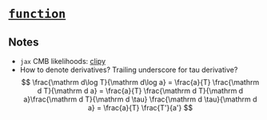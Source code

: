 # [`function`](function.png "function")

## Notes
- `jax` CMB likelihoods: [clipy](https://github.com/benabed/clipy)
- How to denote derivatives? Trailing underscore for tau derivative?
$$
\frac{\mathrm d\log T}{\mathrm d\log a} = \frac{a}{T} \frac{\mathrm d T}{\mathrm d a}
= \frac{a}{T} \frac{\mathrm d T}{\mathrm d a}\frac{\mathrm d T}{\mathrm d \tau} \frac{\mathrm d \tau}{\mathrm d a} = \frac{a}{T} \frac{T'}{a'}
$$
